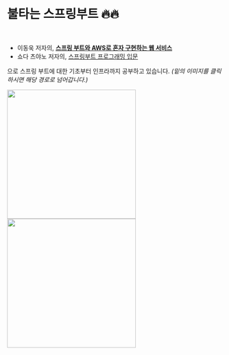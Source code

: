 # 불타는 스프링부트 🔥🔥

<img alt="" src="https://img.shields.io/badge/Java-11.0.1-yellow?style=flat-square&logo=java"> <img alt="" src="https://img.shields.io/badge/SpringBoot__version-2.1.7.RELEASE-yellowgreen?style=flat-square&logo=spring"> <img alt="" src="https://img.shields.io/badge/Gradle-4.10.2-blue?style=flat-square&logo=gradle">


- 이동욱 저자의, [**스프링 부트와 AWS로 혼자 구현하는 웹 서비스**](https://jojoldu.tistory.com/463)  
- 쇼다 츠야노 저자의, [스프링부트 프로그래밍 입문](http://www.yes24.com/Product/Goods/38138619)

으로 스프링 부트에 대한 기초부터 인프라까지 공부하고 있습니다. *(밑의 이미지를 클릭하시면 해당 경로로 넘어갑니다.)*

<div>
<a href="https://github.com/Kimdonghyeon7645/SpringBoot-Study/tree/master/_study-note/summary-book_%EC%8A%A4%ED%94%84%EB%A7%81%EB%B6%80%ED%8A%B8%EC%99%80AWS%EB%A1%9C%ED%98%BC%EC%9E%90%EA%B5%AC%ED%98%84%ED%95%98%EB%8A%94%EC%9B%B9%EC%84%9C%EB%B9%84%EC%8A%A4">
    <img src='https://user-images.githubusercontent.com/48408417/98798374-2b292600-2451-11eb-9c11-54cc64361e2d.png' height='300'>
</a>

<a href="https://github.com/Kimdonghyeon7645/SpringBoot-Study/tree/master/_study-note/summary-book_%EC%8A%A4%ED%94%84%EB%A7%81%EB%B6%80%ED%8A%B8%ED%94%84%EB%A1%9C%EA%B7%B8%EB%9E%98%EB%B0%8D%EC%9E%85%EB%AC%B8">
    <img src='http://image.yes24.com/goods/38138619/800x0' height='300'>
</a>
</div>

